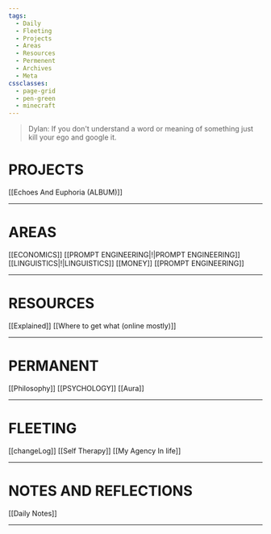 ```yaml
---
tags:
  - Daily
  - Fleeting
  - Projects
  - Areas
  - Resources
  - Permenent
  - Archives
  - Meta
cssclasses:
  - page-grid
  - pen-green
  - minecraft
---
```

> Dylan: If you don't understand a word or meaning of something just kill your ego and google it. 
# PROJECTS
[[Echoes And Euphoria (ALBUM)]]

---
# AREAS
[[ECONOMICS]]
[[PROMPT ENGINEERING|!|PROMPT ENGINEERING]]
[[LINGUISTICS|!|LINGUISTICS]]
[[MONEY]]
[[PROMPT ENGINEERING]]

---
# RESOURCES
[[Explained]]
[[Where to get what (online mostly)]]

---
# PERMANENT 
[[Philosophy]]
[[PSYCHOLOGY]]
[[Aura]]

---
# FLEETING
[[changeLog]]
[[Self Therapy]]
[[My Agency In life]]
	
---
# NOTES AND REFLECTIONS
[[Daily Notes]]

---
